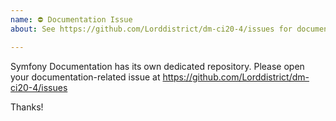 ```yaml
---
name: ⛔ Documentation Issue
about: See https://github.com/Lorddistrict/dm-ci20-4/issues for documentation issues

---
```


Symfony Documentation has its own dedicated repository. Please open your
documentation-related issue at https://github.com/Lorddistrict/dm-ci20-4/issues

Thanks!
